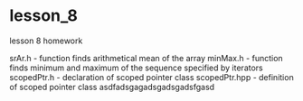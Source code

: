 # lesson_8
lesson 8 homework

srAr.h - function finds arithmetical mean of the array
minMax.h - function finds minimum and maximum of the sequence specified by iterators
scopedPtr.h - declaration of scoped pointer class
scopedPtr.hpp - definition of scoped pointer class asdfadsgagadsgadsgadsfgasd
